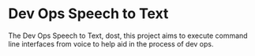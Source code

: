 # Dev Ops Speech to Text

The Dev Ops Speech to Text, dost, this project aims to execute command line interfaces from voice to help aid in the process of dev ops.
